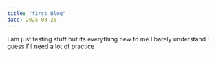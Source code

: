 ```yaml
---
title: "first Blog"
date: 2025-03-26
---
```


I am just testing stuff
but its everything new to me 
I barely understand
I guess I'll need a lot of practice
